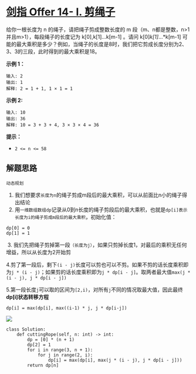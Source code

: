 # [剑指 Offer 14- I. 剪绳子](https://leetcode-cn.com/problems/jian-sheng-zi-lcof/)

给你一根长度为 n 的绳子，请把绳子剪成整数长度的 m 段（m、n都是整数，n>1并且m>1），每段绳子的长度记为 k[0],k[1]...k[m-1] 。请问 k[0]*k[1]*...*k[m-1] 可能的最大乘积是多少？例如，当绳子的长度是8时，我们把它剪成长度分别为2、3、3的三段，此时得到的最大乘积是18。

**示例 1：**

```
输入: 2
输出: 1
解释: 2 = 1 + 1, 1 × 1 = 1
```

**示例 2:**

```
输入: 10
输出: 36
解释: 10 = 3 + 3 + 4, 3 × 3 × 4 = 36
```

**提示：**

- `2 <= n <= 58`



## 解题思路

```
动态规划
```

1. 我们想要求`长度为n`的绳子剪成m段后的最大乘积，可以从前面比n小的绳子得出结论
2. 用`一维数组数组dp`记录从0到n长度的绳子剪段后的最大乘积，也就是`dp[i]表示长度为i的绳子剪成m段后的最大乘积`，初始化值：

```
dp[0] = 0
dp[1] = 1
```



​	3. 我们先把绳子剪掉第一段`（长度为j）`，如果只剪掉长度1，对最后的乘积无任何增益，所以从长度为2开始剪

​	4.剪了第一段后，剩下`(i - j)`长度可以剪也可以不剪。如果不剪的话长度乘积即为`j * (i - j)`；如果剪的话长度乘积即为`j * dp[i - j]`。取两者最大值`max(j * (i - j), j * dp[i - j])`

​	5.第一段长度`j`可以取的区间为`[2,i)`，对所有`j`不同的情况取最大值，因此最终**dp[i]状态转移方程**

```
dp[i] = max(dp[i], max((i-1) * j, j * dp[i-j])
```

![](https://pic.leetcode-cn.com/82b25ac6bcb742f31e5202e4af993d98abfea6a0c385379b214440bbb84b9bb4-14.jpg)

```
class Solution:
    def cuttingRope(self, n: int) -> int:
        dp = [0] * (n + 1)
        dp[2] = 1
        for i in range(3, n + 1):
            for j in range(2, i):
                dp[i] = max(dp[i], max(j * (i - j), j * dp[i - j]))
        return dp[n]



```

